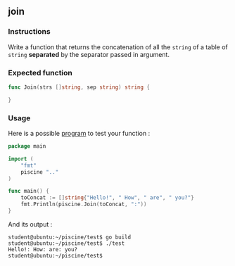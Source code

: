 ## join

### Instructions

Write a function that returns the concatenation of all the `string` of a table of `string` **separated** by the separator passed in argument.

### Expected function

```go
func Join(strs []string, sep string) string {

}
```

### Usage

Here is a possible [program](TODO-LINK) to test your function :

```go
package main

import (
	"fmt"
	piscine ".."
)

func main() {
	toConcat := []string{"Hello!", " How", " are", " you?"}
	fmt.Println(piscine.Join(toConcat, ":"))
}
```

And its output :

```console
student@ubuntu:~/piscine/test$ go build
student@ubuntu:~/piscine/test$ ./test
Hello!: How: are: you?
student@ubuntu:~/piscine/test$
```
